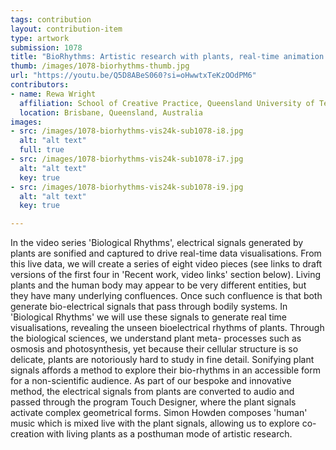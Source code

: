 ```yaml
---
tags: contribution
layout: contribution-item
type: artwork
submission: 1078
title: "BioRhythms: Artistic research with plants, real-time animation and sound"
thumb: /images/1078-biorhythms-thumb.jpg
url: "https://youtu.be/Q5D8ABeS060?si=oHwwtxTeKzOOdPM6"
contributors: 
- name: Rewa Wright
  affiliation: School of Creative Practice, Queensland University of Technology
  location: Brisbane, Queensland, Australia
images:
- src: /images/1078-biorhythms-vis24k-sub1078-i8.jpg
  alt: "alt text"
  full: true
- src: /images/1078-biorhythms-vis24k-sub1078-i7.jpg
  alt: "alt text"
  key: true
- src: /images/1078-biorhythms-vis24k-sub1078-i9.jpg
  alt: "alt text"
  key: true

---
```


In the video series 'Biological Rhythms', electrical signals generated
by plants are sonified and captured to drive real-time data visualisations. 
From this live data, we will create a series of eight video pieces (see 
links to draft versions of the first four in 'Recent work, video links' 
section below). Living plants and the human body may appear to be very 
different entities, but they have many underlying confluences. Once such
confluence is that both generate bio-electrical signals that pass
through bodily systems. In 'Biological Rhythms' we will use these
signals to generate real time visualisations, revealing the unseen
bioelectrical rhythms of plants. Through the biological sciences, we
understand plant meta- processes such as osmosis and photosynthesis, yet
because their cellular structure is so delicate, plants are notoriously
hard to study in fine detail. Sonifying plant signals affords a method
to explore their bio-rhythms in an accessible form for a non-scientific
audience. As part of our bespoke and innovative method, the electrical
signals from plants are converted to audio and passed through the
program Touch Designer, where the plant signals activate complex
geometrical forms. Simon Howden composes 'human' music which is mixed
live with the plant signals, allowing us to explore co-creation with
living plants as a posthuman mode of artistic research.
